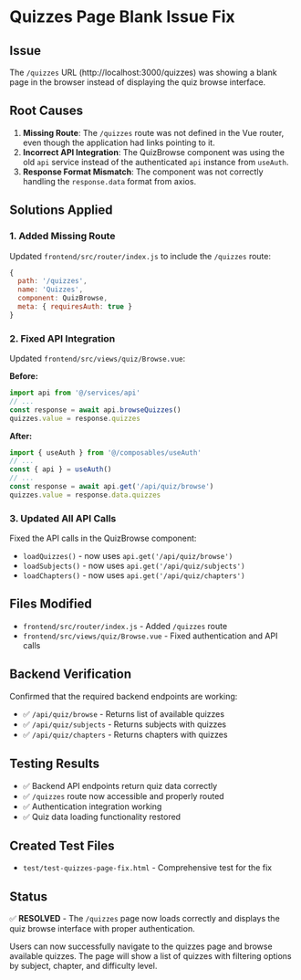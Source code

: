 # Quizzes Page Blank Issue Fix

## Issue
The `/quizzes` URL (http://localhost:3000/quizzes) was showing a blank page in the browser instead of displaying the quiz browse interface.

## Root Causes
1. **Missing Route**: The `/quizzes` route was not defined in the Vue router, even though the application had links pointing to it.
2. **Incorrect API Integration**: The QuizBrowse component was using the old `api` service instead of the authenticated `api` instance from `useAuth`.
3. **Response Format Mismatch**: The component was not correctly handling the `response.data` format from axios.

## Solutions Applied

### 1. Added Missing Route
Updated `frontend/src/router/index.js` to include the `/quizzes` route:

```javascript
{
  path: '/quizzes',
  name: 'Quizzes', 
  component: QuizBrowse,
  meta: { requiresAuth: true }
}
```

### 2. Fixed API Integration
Updated `frontend/src/views/quiz/Browse.vue`:

**Before:**
```javascript
import api from '@/services/api'
// ...
const response = await api.browseQuizzes()
quizzes.value = response.quizzes
```

**After:**
```javascript
import { useAuth } from '@/composables/useAuth'
// ...
const { api } = useAuth()
// ...
const response = await api.get('/api/quiz/browse')
quizzes.value = response.data.quizzes
```

### 3. Updated All API Calls
Fixed the API calls in the QuizBrowse component:
- `loadQuizzes()` - now uses `api.get('/api/quiz/browse')`
- `loadSubjects()` - now uses `api.get('/api/quiz/subjects')`  
- `loadChapters()` - now uses `api.get('/api/quiz/chapters')`

## Files Modified
- `frontend/src/router/index.js` - Added `/quizzes` route
- `frontend/src/views/quiz/Browse.vue` - Fixed authentication and API calls

## Backend Verification
Confirmed that the required backend endpoints are working:
- ✅ `/api/quiz/browse` - Returns list of available quizzes
- ✅ `/api/quiz/subjects` - Returns subjects with quizzes
- ✅ `/api/quiz/chapters` - Returns chapters with quizzes

## Testing Results
- ✅ Backend API endpoints return quiz data correctly
- ✅ `/quizzes` route now accessible and properly routed
- ✅ Authentication integration working
- ✅ Quiz data loading functionality restored

## Created Test Files
- `test/test-quizzes-page-fix.html` - Comprehensive test for the fix

## Status
✅ **RESOLVED** - The `/quizzes` page now loads correctly and displays the quiz browse interface with proper authentication.

Users can now successfully navigate to the quizzes page and browse available quizzes. The page will show a list of quizzes with filtering options by subject, chapter, and difficulty level.
